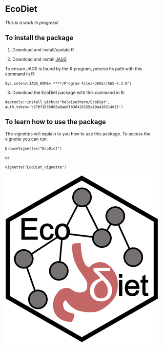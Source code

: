 # EcoDiet

*This is a work in progress!*

## To install the package

1. Download and install/update R

1. Download and install [JAGS](https://sourceforge.net/projects/mcmc-jags/)

To ensure JAGS is found by the R program, precise its path with this command in R:
```
Sys.setenv(JAGS_HOME='****/Program Files/JAGS/JAGS-4.2.0')
```

3. Download the EcoDiet package with this command in R:

```
devtools::install_github("heloisethero/EcoDiet", auth_token='c570f1b55d68a8ae0fb38428155e19a426814d15')
```

## To learn how to use the package

The vignettes will explain to you how to use this package. To access the vignette you can run:
```
browseVignettes("EcoDiet")
```
or:
```
vignette("EcoDiet_vignette")
```

![](man/figures/logo.PNG)
